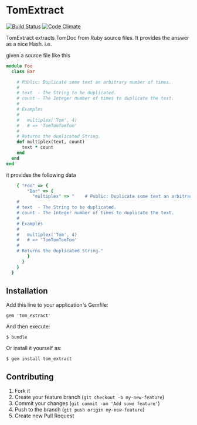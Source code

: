 # TomExtract
[![Build Status](https://travis-ci.org/svs/tom_extract.png)](https://travis-ci.org/svs/tom_extract) [![Code Climate](https://codeclimate.com/github/svs/tom_extract.png)](https://codeclimate.com/github/svs/tom_extract)

TomExtract extracts TomDoc from Ruby source files. It provides the answer as a nice Hash. i.e.

given a source file like this

```ruby
module Foo
  class Bar

    # Public: Duplicate some text an arbitrary number of times.
    #
    # text  - The String to be duplicated.
    # count - The Integer number of times to duplicate the text.
    #
    # Examples
    #
    #   multiplex('Tom', 4)
    #   # => 'TomTomTomTom'
    #
    # Returns the duplicated String.
    def multiplex(text, count)
      text * count
    end
  end
end
```
it provides the following data

```ruby
    { "Foo" => {
        "Bar" => {
          "multiplex" => "    # Public: Duplicate some text an arbitrary number of times.
    #
    # text  - The String to be duplicated.
    # count - The Integer number of times to duplicate the text.
    #
    # Examples
    #
    #   multiplex('Tom', 4)
    #   # => 'TomTomTomTom'
    #
    # Returns the duplicated String."
        }
      }
    }
  }
```


## Installation

Add this line to your application's Gemfile:

    gem 'tom_extract'

And then execute:

    $ bundle

Or install it yourself as:

    $ gem install tom_extract

## Contributing

1. Fork it
2. Create your feature branch (`git checkout -b my-new-feature`)
3. Commit your changes (`git commit -am 'Add some feature'`)
4. Push to the branch (`git push origin my-new-feature`)
5. Create new Pull Request
